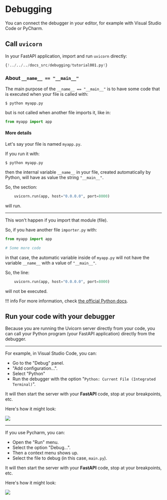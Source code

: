 # Debugging

You can connect the debugger in your editor, for example with Visual Studio Code or PyCharm.

## Call `uvicorn`

In your FastAPI application, import and run `uvicorn` directly:

```Python hl_lines="1  15"
{!../../../docs_src/debugging/tutorial001.py!}
```

### About `__name__ == "__main__"`

The main purpose of the `__name__ == "__main__"` is to have some code that is executed when your file is called with:

<div class="termy">

```console
$ python myapp.py
```

</div>

but is not called when another file imports it, like in:

```Python
from myapp import app
```

#### More details

Let's say your file is named `myapp.py`.

If you run it with:

<div class="termy">

```console
$ python myapp.py
```

</div>

then the internal variable `__name__` in your file, created automatically by Python, will have as value the string `"__main__"`.

So, the section:

```Python
    uvicorn.run(app, host="0.0.0.0", port=8000)
```

will run.

---

This won't happen if you import that module (file).

So, if you have another file `importer.py` with:

```Python
from myapp import app

# Some more code
```

in that case, the automatic variable inside of `myapp.py` will not have the variable `__name__` with a value of `"__main__"`.

So, the line:

```Python
    uvicorn.run(app, host="0.0.0.0", port=8000)
```

will not be executed.

!!! info
For more information, check <a href="https://docs.python.org/3/library/__main__.html" class="external-link" target="_blank">the official Python docs</a>.

## Run your code with your debugger

Because you are running the Uvicorn server directly from your code, you can call your Python program (your FastAPI application) directly from the debugger.

---

For example, in Visual Studio Code, you can:

- Go to the "Debug" panel.
- "Add configuration...".
- Select "Python"
- Run the debugger with the option "`Python: Current File (Integrated Terminal)`".

It will then start the server with your **FastAPI** code, stop at your breakpoints, etc.

Here's how it might look:

<img src="/img/tutorial/debugging/image01.png">

---

If you use Pycharm, you can:

- Open the "Run" menu.
- Select the option "Debug...".
- Then a context menu shows up.
- Select the file to debug (in this case, `main.py`).

It will then start the server with your **FastAPI** code, stop at your breakpoints, etc.

Here's how it might look:

<img src="/img/tutorial/debugging/image02.png">

